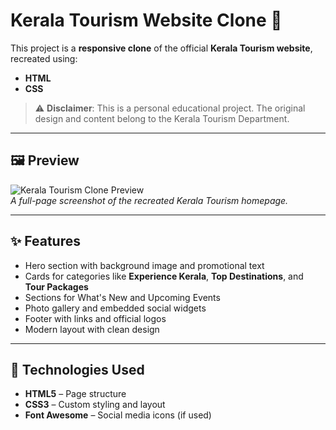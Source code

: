 # Kerala Tourism Website Clone 🌴

This project is a **responsive clone** of the official **Kerala Tourism website**, recreated using:

- **HTML**
- **CSS**

> ⚠️ **Disclaimer**: This is a personal educational project. The original design and content belong to the Kerala Tourism Department.

---

## 🖼️ Preview

![Kerala Tourism Clone Preview](./screenshot.png)  
*A full-page screenshot of the recreated Kerala Tourism homepage.*

---

## ✨ Features

- Hero section with background image and promotional text
- Cards for categories like **Experience Kerala**, **Top Destinations**, and **Tour Packages**
- Sections for What's New and Upcoming Events
- Photo gallery and embedded social widgets
- Footer with links and official logos
- Modern layout with clean design

---

## 🧰 Technologies Used

- **HTML5** – Page structure
- **CSS3** – Custom styling and layout
- **Font Awesome** – Social media icons (if used)

